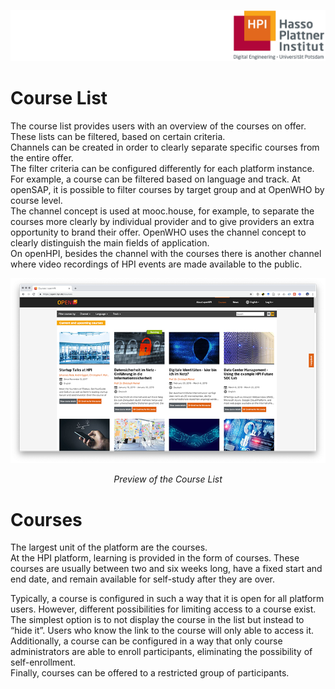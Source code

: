 ![HPI Logo](../../img/HPI_Logo.png)


# Course List

The course list provides users with an overview of the courses on offer.  
These lists can be filtered, based on certain criteria.  
Channels can be created in order to clearly separate specific courses from the entire offer.  
The filter criteria can be configured differently for each platform instance. For example, a course can be filtered based on language and track. At openSAP, it is possible to filter courses by target group and at OpenWHO by course level.  
The channel concept is used at mooc.house, for example, to separate the courses more clearly by individual provider and to give providers an extra opportunity to brand their offer. OpenWHO uses the channel concept to clearly distinguish the main fields of application.    
On openHPI, besides the channel with the courses there is another channel where video recordings of HPI events are made available to the public.

<img src="../../img/features/structure/course_list.png" title="Preview of the course list">  
<p align="center"><i>Preview of the Course List</i></p>

# Courses

The largest unit of the platform are the courses.  
At the HPI platform, learning is provided in the form of courses. These courses are usually between two and six weeks long, have a fixed start and end date, and remain available for self-study after they are over.  

Typically, a course is configured in such a way that it is open for all platform users. However, different possibilities for limiting access to a course exist.  
The simplest option is to not display the course in the list but instead to “hide it”. Users who know the link to the course will only able to access it.  
Additionally, a course can be configured in a way that only course administrators are able to enroll participants, eliminating the possibility of self-enrollment.  
Finally, courses can be offered to a restricted group of participants.  
